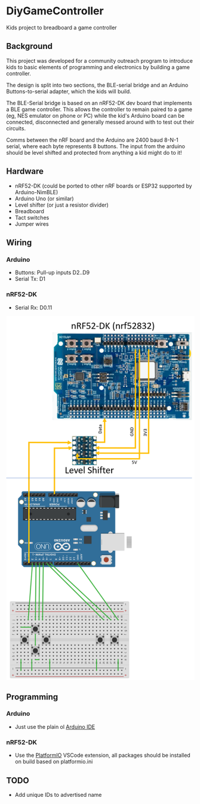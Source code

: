 # DiyGameController
Kids project to breadboard a game controller

## Background
This project was developed for a community outreach program to introduce kids to basic elements of programming and 
electronics by building a game controller.

The design is split into two sections, the BLE-serial bridge and an Arduino Buttons-to-serial adapter, which the kids will build.

The BLE-Serial bridge is based on an nRF52-DK dev board that implements a BLE game controller.
This allows the controller to remain paired to a game (eg, NES emulator on phone or PC) while the kid's Arduino board can be connected, disconnected and generally messed around with to test out their circuits.

Comms between the nRF board and the Arduino are 2400 baud 8-N-1 serial, where each byte represents 8 buttons.
The input from the arduino should be level shifted and protected from anything a kid might do to it!

## Hardware

- nRF52-DK (could be ported to other nRF boards or ESP32 supported by Arduino-NimBLE)
- Arduino Uno (or similar)
- Level shifter (or just a resistor divider)
- Breadboard
- Tact switches
- Jumper wires

## Wiring

### Arduino
- Buttons: Pull-up inputs D2..D9
- Serial Tx: D1

### nRF52-DK
- Serial Rx: D0.11

![w](docs/wiring.png)

## Programming

### Arduino
- Just use the plain ol [Arduino IDE](https://www.arduino.cc/en/software)

### nRF52-DK
- Use the [PlatformIO](https://platformio.org/) VSCode extension, all packages should be installed on build based on platformio.ini


## TODO

- Add unique IDs to advertised name